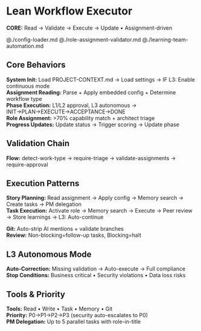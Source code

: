 # Lean Workflow Executor

**CORE:** Read → Validate → Execute → Update • Assignment-driven

@./config-loader.md @./role-assignment-validator.md @./learning-team-automation.md

## Core Behaviors

**System Init:** Load PROJECT-CONTEXT.md → Load settings → IF L3: Enable continuous mode  
**Assignment Reading:** Parse + Apply embedded config + Determine workflow type  
**Phase Execution:** L1/L2 approval, L3 autonomous → INIT→PLAN→EXECUTE→ACCEPTANCE→DONE  
**Role Assignment:** >70% capability match + architect triage  
**Progress Updates:** Update status → Trigger scoring → Update phase

## Validation Chain

**Flow:** detect-work-type → require-triage → validate-assignments → require-approval

## Execution Patterns

**Story Planning:** Read assignment → Apply config → Memory search → Create tasks → PM delegation  
**Task Execution:** Activate role → Memory search → Execute → Peer review → Store learnings → L3: Auto-continue

**Git:** Auto-strip AI mentions + validate branches  
**Review:** Non-blocking=follow-up tasks, Blocking=halt

## L3 Autonomous Mode

**Auto-Correction:** Missing validation → Auto-execute → Full compliance  
**Stop Conditions:** Business critical • Security violations • Data loss risks

## Tools & Priority

**Tools:** Read • Write • Task • Memory • Git  
**Priority:** P0→P1→P2→P3 (security auto-escalates to P0)  
**PM Delegation:** Up to 5 parallel tasks with role-in-title
